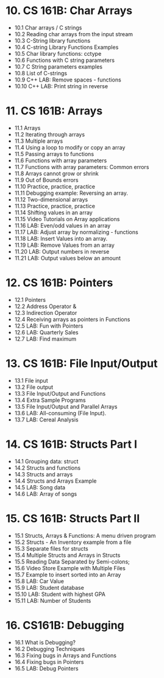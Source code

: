 # 10. CS 161B: Char Arrays
* 10.1 Char arrays / C strings
* 10.2 Reading char arrays from the input stream
* 10.3 C-String library functions
* 10.4 C-string Library Functions Examples
* 10.5 Char library functions: cctype
* 10.6 Functions with C string parameters
* 10.7 C String parameters examples
* 10.8 List of C-strings
* 10.9 C++ LAB: Remove spaces - functions
* 10.10 C++ LAB: Print string in reverse

# 11. CS 161B: Arrays
* 11.1 Arrays
* 11.2 Iterating through arrays
* 11.3 Multiple arrays
* 11.4 Using a loop to modify or copy an array
* 11.5 Passing arrays to functions
* 11.6 Functions with array parameters
* 11.7 Functions with array parameters: Common errors
* 11.8 Arrays cannot grow or shrink
* 11.9 Out of Bounds errors
* 11.10 Practice, practice, practice
* 11.11 Debugging example: Reversing an array.
* 11.12 Two-dimensional arrays
* 11.13 Practice, practice, practice
* 11.14 Shifting values in an array
* 11.15 Video Tutorials on Array applications
* 11.16 LAB: Even/odd values in an array
* 11.17 LAB: Adjust array by normalizing - functions
* 11.18 LAB: Insert Values into an array.
* 11.19 LAB: Remove Values from an array
* 11.20 LAB: Output numbers in reverse
* 11.21 LAB: Output values below an amount

# 12. CS 161B: Pointers
* 12.1 Pointers
* 12.2 Address Operator &
* 12.3 Indirection Operator
* 12.4 Receiving arrays as pointers in Functions
* 12.5 LAB: Fun with Pointers
* 12.6 LAB: Quarterly Sales
* 12.7 LAB: Find maximum

# 13. CS 161B: File Input/Output
* 13.1 File input
* 13.2 File output
* 13.3 File Input/Output and Functions
* 13.4 Extra Sample Programs
* 13.5 File Input/Output and Parallel Arrays
* 13.6 LAB: All-consuming (File Input).
* 13.7 LAB: Cereal Analysis

# 14. CS 161B: Structs Part I
* 14.1 Grouping data: struct
* 14.2 Structs and functions
* 14.3 Structs and arrays
* 14.4 Structs and Arrays Example
* 14.5 LAB: Song data
* 14.6 LAB: Array of songs

# 15. CS 161B: Structs Part II
* 15.1 Structs, Arrays & Functions: A menu driven program
* 15.2 Structs - An Inventory example from a file
* 15.3 Separate files for structs
* 15.4 Multiple Structs and Arrays in Structs
* 15.5 Reading Data Separated by Semi-colons;
* 15.6 Video Store Example with Multiple Files
* 15.7 Example to insert sorted into an Array
* 15.8 LAB: Car Value
* 15.9 LAB: Student database
* 15.10 LAB: Student with highest GPA
* 15.11 LAB: Number of Students

# 16. CS161B: Debugging
* 16.1 What is Debugging?
* 16.2 Debugging Techniques
* 16.3 Fixing bugs in Arrays and Functions
* 16.4 Fixing bugs in Pointers
* 16.5 LAB: Debug Pointers
